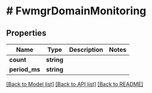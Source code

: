 # # FwmgrDomainMonitoring

## Properties

Name | Type | Description | Notes
------------ | ------------- | ------------- | -------------
**count** | **string** |  |
**period_ms** | **string** |  |

[[Back to Model list]](../../README.md#models) [[Back to API list]](../../README.md#endpoints) [[Back to README]](../../README.md)
